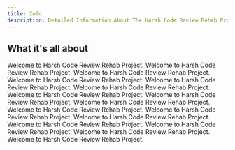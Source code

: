 ```yaml
---
title: Info
description: Detailed Information About The Harsh Code Review Rehab Project
---
```


## What it's all about

Welcome to Harsh Code Review Rehab Project. Welcome to Harsh Code Review Rehab Project. Welcome to Harsh Code Review Rehab Project. Welcome to Harsh Code Review Rehab Project. Welcome to Harsh Code Review Rehab Project. Welcome to Harsh Code Review Rehab Project. Welcome to Harsh Code Review Rehab Project. Welcome to Harsh Code Review Rehab Project. Welcome to Harsh Code Review Rehab Project. Welcome to Harsh Code Review Rehab Project. Welcome to Harsh Code Review Rehab Project. Welcome to Harsh Code Review Rehab Project. Welcome to Harsh Code Review Rehab Project. Welcome to Harsh Code Review Rehab Project. Welcome to Harsh Code Review Rehab Project. Welcome to Harsh Code Review Rehab Project.

